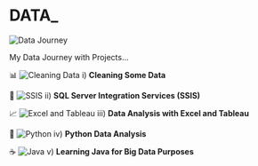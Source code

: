# DATA_

![Data Journey](https://www.pexels.com/photo/working-data-journey-3184465/)

My Data Journey with Projects...<br>

📊 ![Cleaning Data](https://www.pexels.com/photo/cleaning-data-3184466/)
i) **Cleaning Some Data**

🔄 ![SSIS](https://www.pexels.com/photo/ssis-3184467/)
ii) **SQL Server Integration Services (SSIS)**

📈 ![Excel and Tableau](https://www.pexels.com/photo/excel-tableau-3184468/)
iii) **Data Analysis with Excel and Tableau**

🐍 ![Python](https://www.pexels.com/photo/python-3184469/)
iv) **Python Data Analysis**

☕ ![Java](https://www.pexels.com/photo/java-3184470/)
v) **Learning Java for Big Data Purposes**

